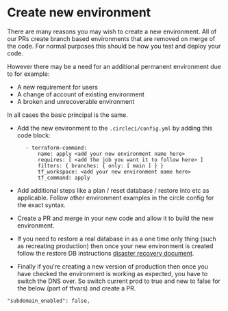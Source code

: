 # Create new environment

There are many reasons you may wish to create a new environment. All of our PRs create branch based environments
that are removed on merge of the code. For normal purposes this should be how you test and deploy your code.

However there may be a need for an additional permanent environment due to for example:

- A new requirement for users
- A change of account of existing environment
- A broken and unrecoverable environment

In all cases the basic principal is the same.

- Add the new environment to the `.circleci/config.yml` by adding this code block:
```
      - terraform-command:
          name: apply <add your new environment name here>
          requires: [ <add the job you want it to follow here> ]
          filters: { branches: { only: [ main ] } }
          tf_workspace: <add your new environment name here>
          tf_command: apply
```

- Add additional steps like a plan / reset database / restore into etc as applicable. Follow other environment
examples in the circle config for the exact syntax.

- Create a PR and merge in your new code and allow it to build the new environment.

- If you need to restore a real database in as a one time only thing (such as recreating production) then once your
new environment is created follow the restore DB instructions [disaster recovery document](https://github.com/ministryofjustice/opg-digideps/blob/main/docs/DISASTER_RECOVERY.md).

- Finally if you're creating a new version of production then once you have checked the environment is working as expected,
you have to switch the DNS over. So switch current prod to true and new to false for the below (part of tfvars) and create a PR.
```
"subdomain_enabled": false,
```
